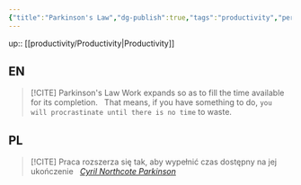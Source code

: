 ```yaml
---
{"title":"Parkinson's Law","dg-publish":true,"tags":"productivity","permalink":"/productivity/parkinson-s-law/","dgPassFrontmatter":true}
---
```


up:: [[productivity/Productivity\|Productivity]]

## EN

>[!CITE] Parkinson's Law
>Work expands so as to fill the time available for its completion.  
>That means, if you have something to do, `you will procrastinate until there is no time` to waste.

## PL


>[!CITE] Praca rozszerza się tak, aby wypełnić czas dostępny na jej ukończenie  
*[Cyril Northcote Parkinson](https://en.wikipedia.org/wiki/C._Northcote_Parkinson)*
